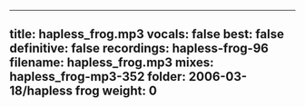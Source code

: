 
---
title: hapless_frog.mp3
vocals: false
best: false
definitive: false
recordings: hapless-frog-96
filename: hapless_frog.mp3
mixes: hapless_frog-mp3-352
folder: 2006-03-18/hapless frog
weight: 0
---
